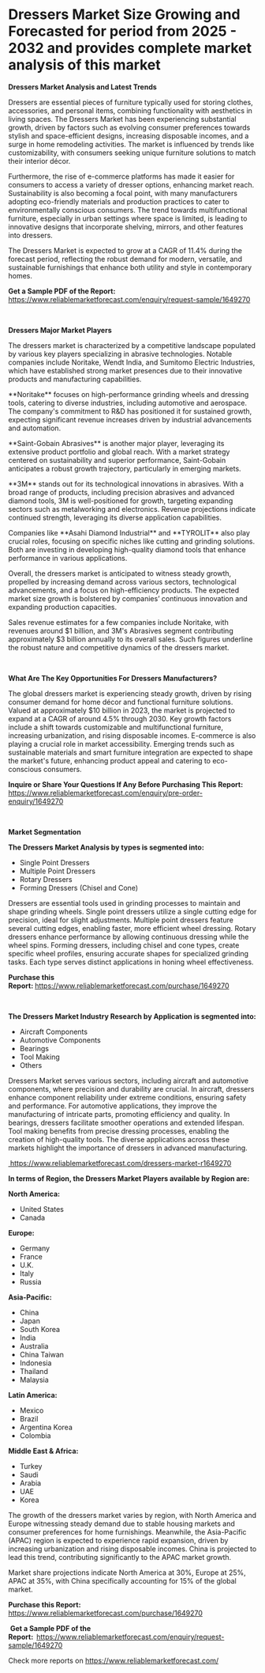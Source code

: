 <p><h1>Dressers Market Size Growing and Forecasted for period from 2025 - 2032 and provides complete market analysis of this market</h1></p><p><strong>Dressers Market Analysis and Latest Trends</strong></p>
<p><p>Dressers are essential pieces of furniture typically used for storing clothes, accessories, and personal items, combining functionality with aesthetics in living spaces. The Dressers Market has been experiencing substantial growth, driven by factors such as evolving consumer preferences towards stylish and space-efficient designs, increasing disposable incomes, and a surge in home remodeling activities. The market is influenced by trends like customizability, with consumers seeking unique furniture solutions to match their interior décor.</p><p>Furthermore, the rise of e-commerce platforms has made it easier for consumers to access a variety of dresser options, enhancing market reach. Sustainability is also becoming a focal point, with many manufacturers adopting eco-friendly materials and production practices to cater to environmentally conscious consumers. The trend towards multifunctional furniture, especially in urban settings where space is limited, is leading to innovative designs that incorporate shelving, mirrors, and other features into dressers.</p><p>The Dressers Market is expected to grow at a CAGR of 11.4% during the forecast period, reflecting the robust demand for modern, versatile, and sustainable furnishings that enhance both utility and style in contemporary homes.</p></p>
<p><strong>Get a Sample PDF of the Report:&nbsp;</strong> <a href="https://www.reliablemarketforecast.com/enquiry/request-sample/1649270?utm_campaign=3091&utm_medium=2&utm_source=Github&utm_content=ia&utm_term=09042025&utm_id=dressers">https://www.reliablemarketforecast.com/enquiry/request-sample/1649270</a></p>
<p>&nbsp;</p>
<p><strong>Dressers Major Market Players</strong></p>
<p><p>The dressers market is characterized by a competitive landscape populated by various key players specializing in abrasive technologies. Notable companies include Noritake, Wendt India, and Sumitomo Electric Industries, which have established strong market presences due to their innovative products and manufacturing capabilities.</p><p>**Noritake** focuses on high-performance grinding wheels and dressing tools, catering to diverse industries, including automotive and aerospace. The company's commitment to R&D has positioned it for sustained growth, expecting significant revenue increases driven by industrial advancements and automation.</p><p>**Saint-Gobain Abrasives** is another major player, leveraging its extensive product portfolio and global reach. With a market strategy centered on sustainability and superior performance, Saint-Gobain anticipates a robust growth trajectory, particularly in emerging markets.</p><p>**3M** stands out for its technological innovations in abrasives. With a broad range of products, including precision abrasives and advanced diamond tools, 3M is well-positioned for growth, targeting expanding sectors such as metalworking and electronics. Revenue projections indicate continued strength, leveraging its diverse application capabilities.</p><p>Companies like **Asahi Diamond Industrial** and **TYROLIT** also play crucial roles, focusing on specific niches like cutting and grinding solutions. Both are investing in developing high-quality diamond tools that enhance performance in various applications.</p><p>Overall, the dressers market is anticipated to witness steady growth, propelled by increasing demand across various sectors, technological advancements, and a focus on high-efficiency products. The expected market size growth is bolstered by companies’ continuous innovation and expanding production capacities.</p><p>Sales revenue estimates for a few companies include Noritake, with revenues around $1 billion, and 3M's Abrasives segment contributing approximately $3 billion annually to its overall sales. Such figures underline the robust nature and competitive dynamics of the dressers market.</p></p>
<p>&nbsp;</p>
<p><strong>What Are The Key Opportunities For Dressers Manufacturers?</strong></p>
<p><p>The global dressers market is experiencing steady growth, driven by rising consumer demand for home décor and functional furniture solutions. Valued at approximately $10 billion in 2023, the market is projected to expand at a CAGR of around 4.5% through 2030. Key growth factors include a shift towards customizable and multifunctional furniture, increasing urbanization, and rising disposable incomes. E-commerce is also playing a crucial role in market accessibility. Emerging trends such as sustainable materials and smart furniture integration are expected to shape the market's future, enhancing product appeal and catering to eco-conscious consumers.</p></p>
<p><strong>Inquire or Share Your Questions If Any Before Purchasing This Report:</strong> <a href="https://www.reliablemarketforecast.com/enquiry/pre-order-enquiry/1649270?utm_campaign=3091&utm_medium=2&utm_source=Github&utm_content=ia&utm_term=09042025&utm_id=dressers">https://www.reliablemarketforecast.com/enquiry/pre-order-enquiry/1649270</a></p>
<p>&nbsp;</p>
<p><strong>Market Segmentation</strong></p>
<p><strong>The Dressers Market Analysis by types is segmented into:</strong></p>
<p><ul><li>Single Point Dressers</li><li>Multiple Point Dressers</li><li>Rotary Dressers</li><li>Forming Dressers (Chisel and Cone)</li></ul></p>
<p><p>Dressers are essential tools used in grinding processes to maintain and shape grinding wheels. Single point dressers utilize a single cutting edge for precision, ideal for slight adjustments. Multiple point dressers feature several cutting edges, enabling faster, more efficient wheel dressing. Rotary dressers enhance performance by allowing continuous dressing while the wheel spins. Forming dressers, including chisel and cone types, create specific wheel profiles, ensuring accurate shapes for specialized grinding tasks. Each type serves distinct applications in honing wheel effectiveness.</p></p>
<p><strong>Purchase this Report:&nbsp;</strong><a href="https://www.reliablemarketforecast.com/purchase/1649270?utm_campaign=3091&utm_medium=2&utm_source=Github&utm_content=ia&utm_term=09042025&utm_id=dressers">https://www.reliablemarketforecast.com/purchase/1649270</a></p>
<p>&nbsp;</p>
<p><strong>The Dressers Market Industry Research by Application is segmented into:</strong></p>
<p><ul><li>Aircraft Components</li><li>Automotive Components</li><li>Bearings</li><li>Tool Making</li><li>Others</li></ul></p>
<p><p>Dressers Market serves various sectors, including aircraft and automotive components, where precision and durability are crucial. In aircraft, dressers enhance component reliability under extreme conditions, ensuring safety and performance. For automotive applications, they improve the manufacturing of intricate parts, promoting efficiency and quality. In bearings, dressers facilitate smoother operations and extended lifespan. Tool making benefits from precise dressing processes, enabling the creation of high-quality tools. The diverse applications across these markets highlight the importance of dressers in advanced manufacturing.</p></p>
<p><a href="https://www.reliablemarketforecast.com/dressers-market-r1649270?utm_campaign=3091&utm_medium=2&utm_source=Github&utm_content=ia&utm_term=09042025&utm_id=dressers">&nbsp;https://www.reliablemarketforecast.com/dressers-market-r1649270</a></p>
<p><strong>In terms of Region, the Dressers Market Players available by Region are:</strong></p>
<p>
    <p> <strong> North America: </strong>
        <ul>
            <li>United States</li>
            <li>Canada</li>
        </ul>
        </p> 
    <p> <strong> Europe: </strong>
        <ul>
            <li>Germany</li>
            <li>France</li>
            <li>U.K.</li>
            <li>Italy</li>
            <li>Russia</li>
        </ul>
        </p> 
    <p> <strong> Asia-Pacific: </strong>
        <ul>
            <li>China</li>
            <li>Japan</li>
            <li>South Korea</li>
            <li>India</li>
            <li>Australia</li>
            <li>China Taiwan</li>
            <li>Indonesia</li>
            <li>Thailand</li>
            <li>Malaysia</li>
        </ul>
        </p> 
    <p> <strong> Latin America: </strong>
        <ul>
            <li>Mexico</li>
            <li>Brazil</li>
            <li>Argentina Korea</li>
            <li>Colombia</li>
        </ul>
        </p> 
    <p> <strong> Middle East & Africa: </strong>
        <ul>
            <li>Turkey</li>
            <li>Saudi</li>
            <li>Arabia</li>
            <li>UAE</li>
            <li>Korea</li>
        </ul>
    </p>
    </p>
<p><p>The growth of the dressers market varies by region, with North America and Europe witnessing steady demand due to stable housing markets and consumer preferences for home furnishings. Meanwhile, the Asia-Pacific (APAC) region is expected to experience rapid expansion, driven by increasing urbanization and rising disposable incomes. China is projected to lead this trend, contributing significantly to the APAC market growth. </p><p>Market share projections indicate North America at 30%, Europe at 25%, APAC at 35%, with China specifically accounting for 15% of the global market.</p></p>
<p><strong>Purchase this Report: </strong><a href="https://www.reliablemarketforecast.com/purchase/1649270?utm_campaign=3091&utm_medium=2&utm_source=Github&utm_content=ia&utm_term=09042025&utm_id=dressers">https://www.reliablemarketforecast.com/purchase/1649270</a></p>
<p>&nbsp;<strong>Get a Sample PDF of the Report:&nbsp;&nbsp;</strong><a href="https://www.reliablemarketforecast.com/enquiry/request-sample/1649270?utm_campaign=3091&utm_medium=2&utm_source=Github&utm_content=ia&utm_term=09042025&utm_id=dressers">https://www.reliablemarketforecast.com/enquiry/request-sample/1649270</a></p>
<p><strong></strong></p>
<p>Check more reports on <a href="https://www.reliablemarketforecast.com/?utm_campaign=3091&utm_medium=2&utm_source=Github&utm_content=ia&utm_term=09042025&utm_id=dressers">https://www.reliablemarketforecast.com/</a></p>